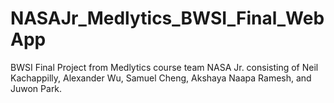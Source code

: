 # NASAJr_Medlytics_BWSI_Final_WebApp

BWSI Final Project from Medlytics course team NASA Jr. consisting of Neil Kachappilly, Alexander Wu, Samuel Cheng, Akshaya Naapa Ramesh, and Juwon Park.
